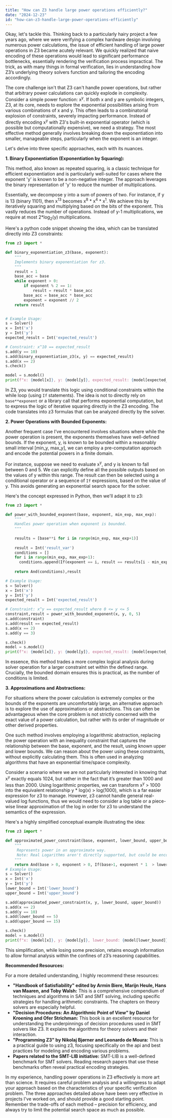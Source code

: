 ```yaml
---
title: "How can Z3 handle large power operations efficiently?"
date: "2024-12-23"
id: "how-can-z3-handle-large-power-operations-efficiently"
---
```


Okay, let's tackle this. Thinking back to a particularly hairy project a few years ago, where we were verifying a complex hardware design involving numerous power calculations, the issue of efficient handling of large power operations in Z3 became acutely relevant. We quickly realized that naive encoding of these operations would lead to significant performance bottlenecks, essentially rendering the verification process impractical. The trick, as with many things in formal verification, lies in understanding how Z3’s underlying theory solvers function and tailoring the encoding accordingly.

The core challenge isn't that Z3 can't handle power operations, but rather that arbitrary power calculations can quickly explode in complexity. Consider a simple power function: x<sup>y</sup>. If both x and y are symbolic integers, Z3, at its core, needs to explore the exponential possibilities arising from various combinations of x and y. This often leads to a combinatorial explosion of constraints, severely impacting performance. Instead of directly encoding x<sup>y</sup> with Z3's built-in exponential operator (which is possible but computationally expensive), we need a strategy. The most effective method generally involves breaking down the exponentiation into smaller, manageable steps, particularly when the exponent is an integer.

Let's delve into three specific approaches, each with its nuances.

**1. Binary Exponentiation (Exponentiation by Squaring):**

This method, also known as repeated squaring, is a classic technique for efficient exponentiation and is particularly well-suited for cases where the exponent 'y' is known to be a non-negative integer. The approach leverages the binary representation of 'y' to reduce the number of multiplications.

Essentially, we decompose y into a sum of powers of two. For instance, if y is 13 (binary 1101), then x<sup>13</sup> becomes x<sup>8</sup> * x<sup>4</sup> * x<sup>1</sup>. We achieve this by iteratively squaring and multiplying based on the bits of the exponent. This vastly reduces the number of operations. Instead of y-1 multiplications, we require at most 2*log<sub>2</sub>(y) multiplications.

Here's a python code snippet showing the idea, which can be translated directly into Z3 constraints:

```python
from z3 import *

def binary_exponentiation_z3(base, exponent):
    """
    Implements binary exponentiation for z3.
    """
    result = 1
    base_acc = base
    while exponent > 0:
        if exponent % 2 == 1:
            result = result * base_acc
        base_acc = base_acc * base_acc
        exponent = exponent // 2
    return result


# Example Usage:
s = Solver()
x = Int('x')
y = Int('y')
expected_result = Int('expected_result')

# Constraint: x^10 == expected_result
s.add(y == 10)
s.add(binary_exponentiation_z3(x, y) == expected_result)
s.add(x == 2)
s.check()

model = s.model()
print(f"x: {model[x]}, y: {model[y]}, expected_result: {model[expected_result]}") #prints: x: 2, y: 10, expected_result: 1024
```

In Z3, you would translate this logic using conditional constraints within the while loop (using `If` statements). The idea is not to directly rely on `base**exponent` or a library call that performs exponential computation, but to express the logic of iterative squaring directly in the Z3 encoding. The code translates into z3 formulas that can be analyzed directly by the solver.

**2. Power Operations with Bounded Exponents:**

Another frequent case I’ve encountered involves situations where while the power operation is present, the exponents themselves have well-defined bounds. If the exponent, y, is known to be bounded within a reasonably small interval [min_y, max_y], we can employ a pre-computation approach and encode the potential powers in a finite domain.

For instance, suppose we need to evaluate x<sup>y</sup>, and y is known to fall between 0 and 5. We can explicitly define all the possible outputs based on the values of y within this range. The result can then be selected using a conditional operator or a sequence of `If` expressions, based on the value of y. This avoids generating an exponential search space for the solver.

Here's the concept expressed in Python, then we'll adapt it to z3:

```python
from z3 import *

def power_with_bounded_exponent(base, exponent, min_exp, max_exp):
    """
    Handles power operation when exponent is bounded.
    """
    
    results = [base**i for i in range(min_exp, max_exp+1)]
    
    result = Int('result_var')
    conditions = []
    for i in range(min_exp, max_exp+1):
      conditions.append(If(exponent == i, result == results[i - min_exp],True))
    
    return And(conditions),result

# Example Usage:
s = Solver()
x = Int('x')
y = Int('y')
expected_result = Int('expected_result')

# Constraint: x^y == expected_result where 0 <= y <= 5
constraint,result = power_with_bounded_exponent(x, y, 0, 5)
s.add(constraint)
s.add(result == expected_result)
s.add(x == 2)
s.add(y == 3)

s.check()
model = s.model()
print(f"x: {model[x]}, y: {model[y]}, expected_result: {model[expected_result]}") #prints: x: 2, y: 3, expected_result: 8
```
In essence, this method trades a more complex logical analysis during solver operation for a larger constraint set within the defined range. Crucially, the bounded domain ensures this is practical, as the number of conditions is limited.

**3. Approximations and Abstractions:**

For situations where the power calculation is extremely complex or the bounds of the exponents are uncomfortably large, an alternative approach is to explore the use of approximations or abstractions. This can often be advantageous when the core problem is not strictly concerned with the exact value of a power calculation, but rather with its order of magnitude or other derived properties.

One such method involves employing a logarithmic abstraction, replacing the power operation with an inequality constraint that captures the relationship between the base, exponent, and the result, using known upper and lower bounds. We can reason about the power using these constraints, without explicitly calculating them. This is often used in analyzing algorithms that have an exponential time/space complexity.

Consider a scenario where we are not particularly interested in knowing that x<sup>y</sup> exactly equals 1024, but rather in the fact that it’s greater than 1000 and less than 2000. Using logarithmic properties, we can transform x<sup>y</sup> > 1000 into the equivalent relationship y * log(x) > log(1000), which is a far easier expression for z3 to manage. However, z3 cannot handle general real-valued log functions, thus we would need to consider a log table or a piece-wise linear approximation of the log in order for z3 to understand the semantics of the expression.

Here's a highly simplified conceptual example illustrating the idea:

```python
from z3 import *

def approximated_power_constraint(base, exponent, lower_bound, upper_bound):
    """
     Represents power in an approximate way.
     Note: Real Logarithms aren't directly supported, but could be encoded through piecewise linear approximation.
    """
    return And(base > 0, exponent > 0, If(base>1, exponent * 1  > lower_bound, True), exponent * 1 < upper_bound) #simplified
# Example Usage:
s = Solver()
x = Int('x')
y = Int('y')
lower_bound = Int('lower_bound')
upper_bound = Int('upper_bound')

s.add(approximated_power_constraint(x, y, lower_bound, upper_bound))
s.add(x == 2)
s.add(y == 10)
s.add(lower_bound == 5)
s.add(upper_bound == 15)

s.check()
model = s.model()
print(f"x: {model[x]}, y: {model[y]}, lower_bound: {model[lower_bound]}, upper_bound: {model[upper_bound]}")# prints x: 2, y: 10, lower_bound: 5, upper_bound: 15
```

This simplification, while losing some precision, retains enough information to allow formal analysis within the confines of z3’s reasoning capabilities.

**Recommended Resources:**

For a more detailed understanding, I highly recommend these resources:

*   **"Handbook of Satisfiability" edited by Armin Biere, Marijn Heule, Hans van Maaren, and Toby Walsh:** This is a comprehensive compendium of techniques and algorithms in SAT and SMT solving, including specific strategies for handling arithmetic constraints. The chapters on theory solvers are especially helpful.
*   **"Decision Procedures: An Algorithmic Point of View" by Daniel Kroening and Ofer Strichman:** This book is an excellent resource for understanding the underpinnings of decision procedures used in SMT solvers like Z3. It explains the algorithms for theory solvers and their interaction.
*   **"Programming Z3" by Nikolaj Bjørner and Leonardo de Moura:** This is a practical guide to using z3, focusing specifically on the api and best practices for modeling and encoding various problems.
*   **Papers related to the SMT-LIB initiative:** SMT-LIB is a well-defined benchmark for SMT solvers. Reading research papers that use these benchmarks often reveal practical encoding strategies.

In my experience, handling power operations in Z3 effectively is more art than science. It requires careful problem analysis and a willingness to adapt your approach based on the characteristics of your specific verification problem. The three approaches detailed above have been very effective in projects I've worked on, and should provide a good starting point. Remember the trade-offs of each method – precision for efficiency, and always try to limit the potential search space as much as possible.
